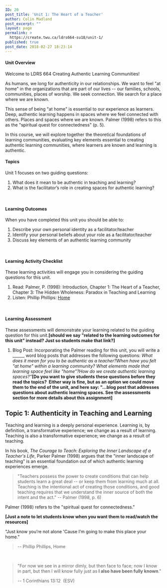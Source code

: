 ```yaml
---
ID: 20
post_title: 'Unit 1: The Heart of a Teacher'
author: Colin Madland
post_excerpt: ""
layout: page
permalink: >
  https://create.twu.ca/ldrs664-su18/unit-1/
published: true
post_date: 2018-02-27 18:23:14
---
```

<h4>Unit Overview</h4>
Welcome to LDRS 664 Creating Authentic Learning Communities!

As humans, we long for authenticity in our relationships. We want to feel "at home" in the organizations that are part of our lives -- our families, schools, communities, places of worship. We seek connection. We search for a place where we are known.

This sense of being "at home" is essential to our experience as learners. Deep, authentic learning happens in spaces where we feel connected with others. Places and spaces where we are known. Palmer (1998) refers to this as the "spiritual quest for connectedness" (p. 5).

In this course, we will explore together the theoretical foundations of learning communities, evaluating key elements essential to creating authentic learning communities, where learners are known and learning is authentic.
<h4>Topics</h4>
Unit 1 focuses on two guiding questions:
<ol>
 	<li>What does it mean to be authentic in teaching and learning?</li>
 	<li>What is the facilitator’s role in creating spaces for authentic learning?</li>
</ol>
&nbsp;
<h4>Learning Outcomes</h4>
When you have completed this unit you should be able to:
<ol>
 	<li>Describe your own personal identity as a facilitator/teacher</li>
 	<li>Identify your personal beliefs about your role as a facilitator/teacher</li>
 	<li>Discuss key elements of an authentic learning community</li>
</ol>
&nbsp;
<h4>Learning Activity Checklist</h4>
These learning activities will engage you in considering the guiding questions for this unit.
<ol>
 	<li>Read: Palmer, P. (1998): Introduction, Chapter 1: The Heart of a Teacher, Chapter 3: The Hidden Wholeness: Paradox in Teaching and Learning</li>
 	<li>Listen: Phillip Phillips: <a href="https://www.youtube.com/watch?v=HoRkntoHkIE">Home</a></li>
</ol>
&nbsp;
<h4>Learning Assessment</h4>
These assessments will demonstrate your learning related to the guiding question for this unit.<strong>[should we say "related to the learning outcomes for this unit" instead? Just so students make that link?] </strong>
<ol>
 	<li>Blog Post: Incorporating the Palmer reading for this unit, you will write a ______ word blog posts that addresses the following questions:<i> </i><i>What does it mean for you to be authentic as a teacher?</i><i>When have you felt "at home" within a learning community? What elements made that learning space feel like "home"?</i><i>How do we create authentic learning spaces?”</i><strong>[Do you want to give students these questions before they read the topics?  Either way is fine, but as an option we could move them to the end of the unit, and here say: "...blog post that addresses questions about authentic learning spaces. See the assessments section for more details about this assignment]</strong></li>
</ol>
<h2>Topic 1:
Authenticity in Teaching and Learning</h2>
Teaching and learning is a deeply personal experience. Learning is, by definition, a transformative experience; we change as a result of learning. Teaching is also a transformative experience; we change as a result of teaching.

In his book, <em>The Courage to Teach: Exploring the Inner Landscape of a Teacher's Life</em>, Parker Palmer (1998) argues that the "inner landscape of teaching" is an essential foundation out of which authentic learning experiences emerge.
<blockquote>"Teachers possess the power to create conditions that can help students learn a great deal -- or keep them from learning much at all. Teaching is the intentional act of creating those conditions, and good teaching requires that we understand the inner source of both the intent and the act." -- Palmer (1998, p. 6)</blockquote>
Palmer (1998) refers to the "spiritual quest for connectedness."

<strong>[Just a note to let students know when you want them to read/watch the resources]</strong>

"Just know you’re not alone
'Cause I’m going to make this place your home."
<blockquote>-- Phillip Phillips, Home</blockquote>
&nbsp;
<blockquote>"For now we see in a mirror dimly, but then face to face; now I know in part, but then I will know fully just as <strong>I also have been fully known</strong>."

-- 1 Corinthians 13:12  (ESV)</blockquote>
&nbsp;